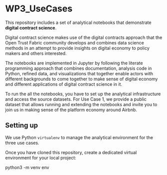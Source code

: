 # WP3_UseCases

This repository includes a set of analytical notebooks that demonstrate **digital contract science**.

Digital contract science makes use of the digital contracts approach that the Open Trust Fabric community develops and combines data science methods in an attempt to provide insights on digital economy to policy makers and others interested.

The notebooks are implemented in Jupyter by following the literate programming approach that combines documentation, analysis code in Python, refined data, and visualizations that together enable actors with different backgrounds to come together to make sense of digital economy and different applications of digital contract science in it.

To run the all the notebooks, you have to set up the analytical infrastructure and access the source datasets. For Use Case 1, we provide a public dataset that allows running and extending the notebooks and invite you to join us in making sense of the platform economy around Airbnb.

## Setting up

We use Python <code>virtualenv</code> to manage the analytical environment for the three use cases.

Once you have cloned this repository, create a dedicated virtual environment for your local project:

  python3 -m venv env
